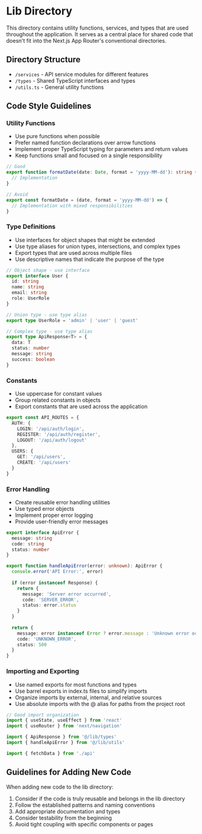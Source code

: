 # Lib Directory

This directory contains utility functions, services, and types that are used throughout the application. It serves as a central place for shared code that doesn't fit into the Next.js App Router's conventional directories.

## Directory Structure

- `/services` - API service modules for different features
- `/types` - Shared TypeScript interfaces and types
- `/utils.ts` - General utility functions

## Code Style Guidelines

### Utility Functions

- Use pure functions when possible
- Prefer named function declarations over arrow functions
- Implement proper TypeScript typing for parameters and return values
- Keep functions small and focused on a single responsibility

```typescript
// Good
export function formatDate(date: Date, format = 'yyyy-MM-dd'): string {
  // Implementation
}

// Avoid
export const formatDate = (date, format = 'yyyy-MM-dd') => {
  // Implementation with mixed responsibilities
}
```

### Type Definitions

- Use interfaces for object shapes that might be extended
- Use type aliases for union types, intersections, and complex types
- Export types that are used across multiple files
- Use descriptive names that indicate the purpose of the type

```typescript
// Object shape - use interface
export interface User {
  id: string
  name: string
  email: string
  role: UserRole
}

// Union type - use type alias
export type UserRole = 'admin' | 'user' | 'guest'

// Complex type - use type alias
export type ApiResponse<T> = {
  data: T
  status: number
  message: string
  success: boolean
}
```

### Constants

- Use uppercase for constant values
- Group related constants in objects
- Export constants that are used across the application

```typescript
export const API_ROUTES = {
  AUTH: {
    LOGIN: '/api/auth/login',
    REGISTER: '/api/auth/register',
    LOGOUT: '/api/auth/logout'
  },
  USERS: {
    GET: '/api/users',
    CREATE: '/api/users'
  }
}
```

### Error Handling

- Create reusable error handling utilities
- Use typed error objects
- Implement proper error logging
- Provide user-friendly error messages

```typescript
export interface ApiError {
  message: string
  code: string
  status: number
}

export function handleApiError(error: unknown): ApiError {
  console.error('API Error:', error)
  
  if (error instanceof Response) {
    return {
      message: 'Server error occurred',
      code: 'SERVER_ERROR',
      status: error.status
    }
  }
  
  return {
    message: error instanceof Error ? error.message : 'Unknown error occurred',
    code: 'UNKNOWN_ERROR',
    status: 500
  }
}
```

### Importing and Exporting

- Use named exports for most functions and types
- Use barrel exports in index.ts files to simplify imports
- Organize imports by external, internal, and relative sources
- Use absolute imports with the @ alias for paths from the project root

```typescript
// Good import organization
import { useState, useEffect } from 'react'
import { useRouter } from 'next/navigation'

import { ApiResponse } from '@/lib/types'
import { handleApiError } from '@/lib/utils'

import { fetchData } from './api'
```

## Guidelines for Adding New Code

When adding new code to the lib directory:

1. Consider if the code is truly reusable and belongs in the lib directory
2. Follow the established patterns and naming conventions
3. Add appropriate documentation and types
4. Consider testability from the beginning
5. Avoid tight coupling with specific components or pages 